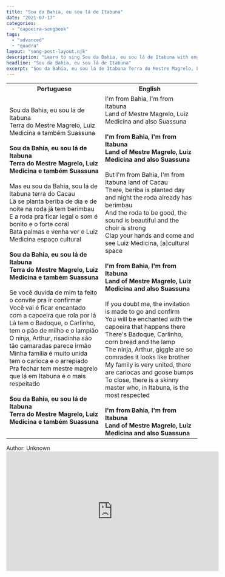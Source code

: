 ```yaml
---
title: "Sou da Bahia, eu sou lá de Itabuna"
date: "2021-07-17"
categories:
  - "capoeira-songbook"
tags:
  - "advanced"
  - "quadra"
layout: "song-post-layout.njk"
description: "Learn to sing Sou da Bahia, eu sou lá de Itabuna with english and portuguese translations along with a video to help you learn."
headline: "Sou da Bahia, eu sou lá de Itabuna"
excerpt: "Sou da Bahia, eu sou lá de Itabuna Terra do Mestre Magrelo, Luiz Medicina e também Suassuna"
---
```

<table class="capoeira-table">
    <tr class="header-row">
        <th>Portuguese</th>
        <th>English</th>
    </tr>
    <tr>
        <td>
            Sou da Bahia, eu sou lá de Itabuna<br>
            Terra do Mestre Magrelo, Luiz Medicina e também Suassuna<br><br>
            <strong>Sou da Bahia, eu sou lá de Itabuna</strong><br>
            <strong>Terra do Mestre Magrelo, Luiz Medicina e também Suassuna</strong><br><br>
            Mas eu sou da Bahia, sou lá de Itabuna terra do Cacau<br>
            Lä se planta beriba de dia e de noite na roda já tem berimbau<br>
            E a roda pra ficar legal o som é bonito e o forte coral<br>
            Bata palmas e venha ver e Luiz Medicina espaço cultural<br><br>
            <strong>Sou da Bahia, eu sou lá de Itabuna</strong><br>
            <strong>Terra do Mestre Magrelo, Luiz Medicina e também Suassuna</strong><br><br>
            Se você duvida de mim ta feito o convite pra ir confirmar<br>
            Você vai é ficar encantado com a capoeira que rola por lá<br>
            Lá tem o Badoque, o Carlinho, tem o pão de milho e o lampião<br>
            O ninja, Arthur, risadinha são tão camaradas parece irmão<br>
            Minha família é muito unida tem o carioca e o arrepiado<br>
            Pra fechar tem mestre magrelo que lá em Itabuna é o mais respeitado<br><br>
            <strong>Sou da Bahia, eu sou lá de Itabuna</strong><br>
            <strong>Terra do Mestre Magrelo, Luiz Medicina e também Suassuna</strong>
        </td>
        <td>
            I'm from Bahia, I'm from Itabuna<br>
            Land of Mestre Magrelo, Luiz Medicina and also Suassuna<br><br>
            <strong>I'm from Bahia, I'm from Itabuna</strong><br>
            <strong>Land of Mestre Magrelo, Luiz Medicina and also Suassuna</strong><br><br>
            But I'm from Bahia, I'm from Itabuna land of Cacau<br>
            There, beriba is planted day and night the roda already has berimbau<br>
            And the roda to be good, the sound is beautiful and the choir is strong<br>
            Clap your hands and come and see Luiz Medicina, [a]cultural space<br><br>
            <strong>I'm from Bahia, I'm from Itabuna</strong><br>
            <strong>Land of Mestre Magrelo, Luiz Medicina and also Suassuna</strong><br><br>
            If you doubt me, the invitation is made to go and confirm<br>
            You will be enchanted with the capoeira that happens there<br>
            There's Badoque, Carlinho, corn bread and the lamp<br>
            The ninja, Arthur, giggle are so comrades it looks like brother<br>
            My family is very united, there are cariocas and goose bumps<br>
            To close, there is a skinny master who, in Itabuna, is the most respected<br><br>
            <strong>I'm from Bahia, I'm from Itabuna</strong><br>
            <strong>Land of Mestre Magrelo, Luiz Medicina and also Suassuna</strong>
        </td>
    </tr>
</table>

<figcaption>
Author: Unknown
</figcaption>

<iframe width="560" height="315" src="https://www.youtube.com/embed/jzTrIDto8d0" title="YouTube video player" frameborder="0" allow="accelerometer; autoplay; clipboard-write; encrypted-media; gyroscope; picture-in-picture" allowfullscreen></iframe>